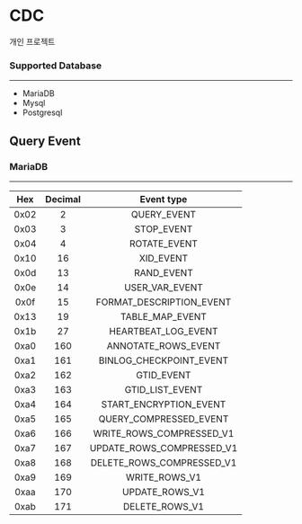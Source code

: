 # CDC
개인 프로젝트

### Supported Database
---
* MariaDB
* Mysql
* Postgresql

## Query Event
### MariaDB
---
|  <center>Hex</center> |  <center>Decimal</center> |  <center>Event type</center> |
|:--------|:--------:|--------:|
| <center> 0x02 </center> | <center> 2 </center> | <center> QUERY_EVENT </center> |
| <center> 0x03 </center> | <center> 3 </center> | <center> STOP_EVENT </center> |
| <center> 0x04 </center> | <center> 4 </center> | <center> ROTATE_EVENT </center> |
| <center> 0x10 </center> | <center> 16 </center> | <center> XID_EVENT </center> |
| <center> 0x0d </center> | <center> 13 </center> | <center> RAND_EVENT </center> |
| <center> 0x0e </center> | <center> 14 </center> | <center> USER_VAR_EVENT </center> |
| <center> 0x0f </center> | <center> 15 </center> | <center> FORMAT_DESCRIPTION_EVENT </center> |
| <center> 0x13 </center> | <center> 19 </center> | <center> TABLE_MAP_EVENT </center> |
| <center> 0x1b </center> | <center> 27 </center> | <center> HEARTBEAT_LOG_EVENT </center> |
| <center> 0xa0 </center> | <center> 160 </center> | <center> ANNOTATE_ROWS_EVENT </center> |
| <center> 0xa1 </center> | <center> 161 </center> | <center> BINLOG_CHECKPOINT_EVENT </center> |
| <center> 0xa2 </center> | <center> 162 </center> | <center> GTID_EVENT </center> |
| <center> 0xa3 </center> | <center> 163 </center> | <center> GTID_LIST_EVENT </center> |
| <center> 0xa4 </center> | <center> 164 </center> | <center> START_ENCRYPTION_EVENT </center> |
| <center> 0xa5 </center> | <center> 165 </center> | <center> QUERY_COMPRESSED_EVENT </center> |
| <center> 0xa6 </center> | <center> 166 </center> | <center> WRITE_ROWS_COMPRESSED_V1 </center> |
| <center> 0xa7 </center> | <center> 167 </center> | <center> UPDATE_ROWS_COMPRESSED_V1 </center> |
| <center> 0xa8 </center> | <center> 168 </center> | <center> DELETE_ROWS_COMPRESSED_V1 </center> |
| <center> 0xa9 </center> | <center> 169 </center> | <center> WRITE_ROWS_V1 </center> |
| <center> 0xaa </center> | <center> 170 </center> | <center> UPDATE_ROWS_V1 </center> |
| <center> 0xab </center> | <center> 171 </center> | <center> DELETE_ROWS_V1 </center> |